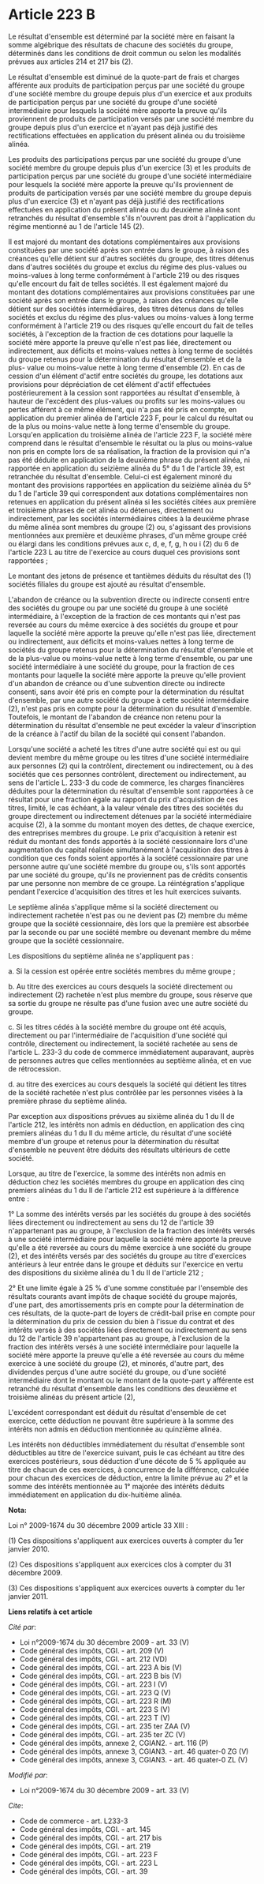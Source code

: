 # Article 223 B

Le résultat d'ensemble est déterminé par la société mère en faisant la somme algébrique des résultats de chacune des sociétés
du groupe, déterminés dans les conditions de droit commun ou selon les modalités prévues aux articles 214 et 217 bis (2). 

Le résultat d'ensemble est diminué de la quote-part de frais et charges afférente aux produits de participation perçus par
une société du groupe d'une société membre du groupe depuis plus d'un exercice et aux produits de participation perçus par
une société du groupe d'une société intermédiaire pour lesquels la société mère apporte la preuve qu'ils proviennent de
produits de participation versés par une société membre du groupe depuis plus d'un exercice et n'ayant pas déjà justifié des
rectifications effectuées en application du présent alinéa ou du troisième alinéa.

Les produits des participations perçus par une société du groupe d'une société membre du groupe depuis plus d'un exercice (3)
et les produits de participation perçus par une société du groupe d'une société intermédiaire pour lesquels la société mère
apporte la preuve qu'ils proviennent de produits de participation versés par une société membre du groupe depuis plus d'un
exercice (3) et n'ayant pas déjà justifié des rectifications effectuées en application du présent alinéa ou du deuxième
alinéa sont retranchés du résultat d'ensemble s'ils n'ouvrent pas droit à l'application du régime mentionné au 1 de l'article
145 (2). 

Il est majoré du montant des dotations complémentaires aux provisions constituées par une société après son entrée dans le
groupe, à raison des créances qu'elle détient sur d'autres sociétés du groupe, des titres détenus dans d'autres sociétés du
groupe et exclus du régime des plus-values ou moins-values à long terme conformément à l'article 219 ou des risques qu'elle
encourt du fait de telles sociétés. Il est également majoré du montant des dotations complémentaires aux provisions
constituées par une société après son entrée dans le groupe, à raison des créances qu'elle détient sur des sociétés
intermédiaires, des titres détenus dans de telles sociétés et exclus du régime des plus-values ou moins-values à long terme
conformément à l'article 219 ou des risques qu'elle encourt du fait de telles sociétés, à l'exception de la fraction de ces
dotations pour laquelle la société mère apporte la preuve qu'elle n'est pas liée, directement ou indirectement, aux déficits
et moins-values nettes à long terme de sociétés du groupe retenus pour la détermination du résultat d'ensemble et de la plus-
value ou moins-value nette à long terme d'ensemble (2). En cas de cession d'un élément d'actif entre sociétés du groupe, les
dotations aux provisions pour dépréciation de cet élément d'actif effectuées postérieurement à la cession sont rapportées au
résultat d'ensemble, à hauteur de l'excédent des plus-values ou profits sur les moins-values ou pertes afférent à ce même
élément, qui n'a pas été pris en compte, en application du premier alinéa de l'article 223 F, pour le calcul du résultat ou
de la plus ou moins-value nette à long terme d'ensemble du groupe. Lorsqu'en application du troisième alinéa de l'article 223
F, la société mère comprend dans le résultat d'ensemble le résultat ou la plus ou moins-value non pris en compte lors de sa
réalisation, la fraction de la provision qui n'a pas été déduite en application de la deuxième phrase du présent alinéa, ni
rapportée en application du seizième alinéa du 5° du 1 de l'article 39, est retranchée du résultat d'ensemble. Celui-ci est
également minoré du montant des provisions rapportées en application du seizième alinéa du 5° du 1 de l'article 39 qui
correspondent aux dotations complémentaires non retenues en application du présent alinéa si les sociétés citées aux première
et troisième phrases de cet alinéa ou détenues, directement ou indirectement, par les sociétés intermédiaires citées à la
deuxième phrase du même alinéa sont membres du groupe (2) ou, s'agissant des provisions mentionnées aux première et deuxième
phrases, d'un même groupe créé ou élargi dans les conditions prévues aux c, d, e, f, g, h ou i (2) du 6 de l'article 223 L au
titre de l'exercice au cours duquel ces provisions sont rapportées ; 

Le montant des jetons de présence et tantièmes déduits du résultat des (1) sociétés filiales du groupe est ajouté au résultat
d'ensemble.

L'abandon de créance ou la subvention directe ou indirecte consenti entre des sociétés du groupe ou par une société du groupe
à une société intermédiaire, à l'exception de la fraction de ces montants qui n'est pas reversée au cours du même exercice à
des sociétés du groupe et pour laquelle la société mère apporte la preuve qu'elle n'est pas liée, directement ou
indirectement, aux déficits et moins-values nettes à long terme de sociétés du groupe retenus pour la détermination du
résultat d'ensemble et de la plus-value ou moins-value nette à long terme d'ensemble, ou par une société intermédiaire à une
société du groupe, pour la fraction de ces montants pour laquelle la société mère apporte la preuve qu'elle provient d'un
abandon de créance ou d'une subvention directe ou indirecte consenti, sans avoir été pris en compte pour la détermination du
résultat d'ensemble, par une autre société du groupe à cette société intermédiaire (2), n'est pas pris en compte pour la
détermination du résultat d'ensemble. Toutefois, le montant de l'abandon de créance non retenu pour la détermination du
résultat d'ensemble ne peut excéder la valeur d'inscription de la créance à l'actif du bilan de la société qui consent
l'abandon. 

Lorsqu'une société a acheté les titres d'une autre société qui est ou qui devient membre du même groupe ou les titres d'une
société intermédiaire aux personnes (2) qui la contrôlent, directement ou indirectement, ou à des sociétés que ces personnes
contrôlent, directement ou indirectement, au sens de l'article L. 233-3 du code de commerce, les charges financières déduites
pour la détermination du résultat d'ensemble sont rapportées à ce résultat pour une fraction égale au rapport du prix
d'acquisition de ces titres, limité, le cas échéant, à la valeur vénale des titres des sociétés du groupe directement ou
indirectement détenues par la société intermédiaire acquise (2), à la somme du montant moyen des dettes, de chaque exercice,
des entreprises membres du groupe. Le prix d'acquisition à retenir est réduit du montant des fonds apportés à la société
cessionnaire lors d'une augmentation du capital réalisée simultanément à l'acquisition des titres à condition que ces fonds
soient apportés à la société cessionnaire par une personne autre qu'une société membre du groupe ou, s'ils sont apportés par
une société du groupe, qu'ils ne proviennent pas de crédits consentis par une personne non membre de ce groupe. La
réintégration s'applique pendant l'exercice d'acquisition des titres et les huit exercices suivants. 

Le septième alinéa s'applique même si la société directement ou indirectement rachetée n'est pas ou ne devient pas (2) membre
du même groupe que la société cessionnaire, dès lors que la première est absorbée par la seconde ou par une société membre ou
devenant membre du même groupe que la société cessionnaire. 

Les dispositions du septième alinéa ne s'appliquent pas : 

a. Si la cession est opérée entre sociétés membres du même groupe ; 

b. Au titre des exercices au cours desquels la société directement ou indirectement (2) rachetée n'est plus membre du groupe,
sous réserve que sa sortie du groupe ne résulte pas d'une fusion avec une autre société du groupe. 

c. Si les titres cédés à la société membre du groupe ont été acquis, directement ou par l'intermédiaire de l'acquisition
d'une société qui contrôle, directement ou indirectement, la société rachetée au sens de l'article L. 233-3 du code de
commerce immédiatement auparavant, auprès de personnes autres que celles mentionnées au septième alinéa, et en vue de
rétrocession. 

d. au titre des exercices au cours desquels la société qui détient les titres de la société rachetée n'est plus contrôlée par
les personnes visées à la première phrase du septième alinéa. 

Par exception aux dispositions prévues au sixième alinéa du 1 du II de l'article 212, les intérêts non admis en déduction, en
application des cinq premiers alinéas du 1 du II du même article, du résultat d'une société membre d'un groupe et retenus
pour la détermination du résultat d'ensemble ne peuvent être déduits des résultats ultérieurs de cette société. 

Lorsque, au titre de l'exercice, la somme des intérêts non admis en déduction chez les sociétés membres du groupe en
application des cinq premiers alinéas du 1 du II de l'article 212 est supérieure à la différence entre : 

1° La somme des intérêts versés par les sociétés du groupe à des sociétés liées directement ou indirectement au sens du 12 de
l'article 39 n'appartenant pas au groupe, à l'exclusion de la fraction des intérêts versés à une société intermédiaire pour
laquelle la société mère apporte la preuve qu'elle a été reversée au cours du même exercice à une société du groupe (2), et
des intérêts versés par des sociétés du groupe au titre d'exercices antérieurs à leur entrée dans le groupe et déduits sur
l'exercice en vertu des dispositions du sixième alinéa du 1 du II de l'article 212 ; 

2° Et une limite égale à 25 % d'une somme constituée par l'ensemble des résultats courants avant impôts de chaque société du
groupe majorés, d'une part, des amortissements pris en compte pour la détermination de ces résultats, de la quote-part de
loyers de crédit-bail prise en compte pour la détermination du prix de cession du bien à l'issue du contrat et des intérêts
versés à des sociétés liées directement ou indirectement au sens du 12 de l'article 39 n'appartenant pas au groupe, à
l'exclusion de la fraction des intérêts versés à une société intermédiaire pour laquelle la société mère apporte la preuve
qu'elle a été reversée au cours du même exercice à une société du groupe (2), et minorés, d'autre part, des dividendes perçus
d'une autre société du groupe, ou d'une société intermédiaire dont le montant ou le montant de la quote-part y afférente est
retranché du résultat d'ensemble dans les conditions des deuxième et troisième alinéas du présent article (2),

L'excédent correspondant est déduit du résultat d'ensemble de cet exercice, cette déduction ne pouvant être supérieure à la
somme des intérêts non admis en déduction mentionnée au quinzième alinéa. 

Les intérêts non déductibles immédiatement du résultat d'ensemble sont déductibles au titre de l'exercice suivant, puis le
cas échéant au titre des exercices postérieurs, sous déduction d'une décote de 5 % appliquée au titre de chacun de ces
exercices, à concurrence de la différence, calculée pour chacun des exercices de déduction, entre la limite prévue au 2° et
la somme des intérêts mentionnée au 1° majorée des intérêts déduits immédiatement en application du dix-huitième alinéa.

**Nota:**

Loi n° 2009-1674 du 30 décembre 2009 article 33 XIII : 

(1) Ces dispositions s'appliquent aux exercices ouverts à compter du 1er janvier 2010.

(2) Ces dispositions s'appliquent aux exercices clos à compter du 31 décembre 2009.

(3) Ces dispositions s'appliquent aux exercices ouverts à compter du 1er janvier 2011.

**Liens relatifs à cet article**

_Cité par_:

  - Loi n°2009-1674 du 30 décembre 2009 - art. 33 (V)
  - Code général des impôts, CGI. - art. 209 (V)
  - Code général des impôts, CGI. - art. 212 (VD)
  - Code général des impôts, CGI. - art. 223 A bis (V)
  - Code général des impôts, CGI. - art. 223 B bis (V)
  - Code général des impôts, CGI. - art. 223 I (V)
  - Code général des impôts, CGI. - art. 223 Q (V)
  - Code général des impôts, CGI. - art. 223 R (M)
  - Code général des impôts, CGI. - art. 223 S (V)
  - Code général des impôts, CGI. - art. 223 T (V)
  - Code général des impôts, CGI. - art. 235 ter ZAA (V)
  - Code général des impôts, CGI. - art. 235 ter ZC (V)
  - Code général des impôts, annexe 2, CGIAN2. - art. 116 (P)
  - Code général des impôts, annexe 3, CGIAN3. - art. 46 quater-0 ZG (V)
  - Code général des impôts, annexe 3, CGIAN3. - art. 46 quater-0 ZL (V)

_Modifié par_:

  - Loi n°2009-1674 du 30 décembre 2009 - art. 33 (V)

_Cite_:

  - Code de commerce - art. L233-3
  - Code général des impôts, CGI. - art. 145
  - Code général des impôts, CGI. - art. 217 bis
  - Code général des impôts, CGI. - art. 219
  - Code général des impôts, CGI. - art. 223 F
  - Code général des impôts, CGI. - art. 223 L
  - Code général des impôts, CGI. - art. 39

